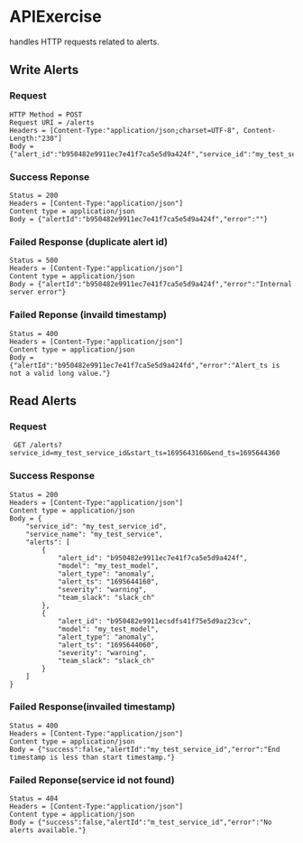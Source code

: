 # APIExercise
handles HTTP requests related to alerts.

## Write Alerts

### Request

```
HTTP Method = POST
Request URI = /alerts
Headers = [Content-Type:"application/json;charset=UTF-8", Content-Length:"230"]
Body = {"alert_id":"b950482e9911ec7e41f7ca5e5d9a424f","service_id":"my_test_service_id","service_name":"my_test_service","model":"my_test_model","alert_type":"anomaly","alert_ts":"1695644160","severity":"warning","team_slack":"slack_ch"}
```
### Success Reponse
```
Status = 200
Headers = [Content-Type:"application/json"]
Content type = application/json
Body = {"alertId":"b950482e9911ec7e41f7ca5e5d9a424f","error":""}
```

### Failed Response (duplicate alert id)
```
Status = 500
Headers = [Content-Type:"application/json"]
Content type = application/json
Body = {"alertId":"b950482e9911ec7e41f7ca5e5d9a424f","error":"Internal server error"}
```

### Failed Reponse (invaild timestamp)
```
Status = 400
Headers = [Content-Type:"application/json"]
Content type = application/json
Body = {"alertId":"b950482e9911ec7e41f7ca5e5d9a424fd","error":"Alert_ts is not a valid long value."}
```

## Read Alerts

### Request
``` GET /alerts?service_id=my_test_service_id&start_ts=1695643160&end_ts=1695644360```
### Success Response

```
Status = 200
Headers = [Content-Type:"application/json"]
Content type = application/json
Body = {
    "service_id": "my_test_service_id",
    "service_name": "my_test_service",
    "alerts": [
        {
            "alert_id": "b950482e9911ec7e41f7ca5e5d9a424f",
            "model": "my_test_model",
            "alert_type": "anomaly",
            "alert_ts": "1695644160",
            "severity": "warning",
            "team_slack": "slack_ch"
        },
        {
            "alert_id": "b950482e9911ecsdfs41f75e5d9az23cv",
            "model": "my_test_model",
            "alert_type": "anomaly",
            "alert_ts": "1695644060",
            "severity": "warning",
            "team_slack": "slack_ch"
        }
    ]
}
```

### Failed Response(invailed timestamp)
```
Status = 400
Headers = [Content-Type:"application/json"]
Content type = application/json
Body = {"success":false,"alertId":"my_test_service_id","error":"End timestamp is less than start timestamp."}
```


### Failed Reponse(service id not found)
```
Status = 404
Headers = [Content-Type:"application/json"]
Content type = application/json
Body = {"success":false,"alertId":"m_test_service_id","error":"No alerts available."}
```
